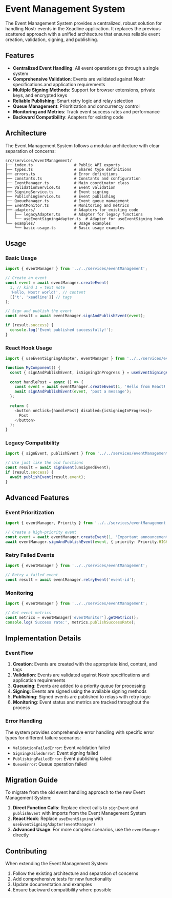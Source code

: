 # Event Management System

The Event Management System provides a centralized, robust solution for handling Nostr events in the Xeadline application. It replaces the previous scattered approach with a unified architecture that ensures reliable event creation, validation, signing, and publishing.

## Features

- **Centralized Event Handling**: All event operations go through a single system
- **Comprehensive Validation**: Events are validated against Nostr specifications and application requirements
- **Multiple Signing Methods**: Support for browser extensions, private keys, and encrypted keys
- **Reliable Publishing**: Smart retry logic and relay selection
- **Queue Management**: Prioritization and concurrency control
- **Monitoring and Metrics**: Track event success rates and performance
- **Backward Compatibility**: Adapters for existing code

## Architecture

The Event Management System follows a modular architecture with clear separation of concerns:

```
src/services/eventManagement/
├── index.ts                  # Public API exports
├── types.ts                  # Shared type definitions
├── errors.ts                 # Error definitions
├── constants.ts              # Constants and configuration
├── EventManager.ts           # Main coordinator class
├── ValidationService.ts      # Event validation
├── SigningService.ts         # Event signing
├── PublishingService.ts      # Event publishing
├── QueueManager.ts           # Event queue management
├── EventMonitor.ts           # Monitoring and metrics
├── adapters/                 # Adapters for existing code
│   ├── legacyAdapter.ts      # Adapter for legacy functions
│   └── useEventSigningAdapter.ts  # Adapter for useEventSigning hook
└── examples/                 # Usage examples
    └── basic-usage.ts        # Basic usage examples
```

## Usage

### Basic Usage

```typescript
import { eventManager } from '../../services/eventManagement';

// Create an event
const event = await eventManager.createEvent(
  1, // kind 1 = text note
  'Hello, Nostr world!', // content
  [['t', 'xeadline']] // tags
);

// Sign and publish the event
const result = await eventManager.signAndPublishEvent(event);

if (result.success) {
  console.log('Event published successfully!');
}
```

### React Hook Usage

```typescript
import { useEventSigningAdapter, eventManager } from '../../services/eventManagement';

function MyComponent() {
  const { signAndPublishEvent, isSigningInProgress } = useEventSigningAdapter(eventManager);
  
  const handlePost = async () => {
    const event = await eventManager.createEvent(1, 'Hello from React!');
    await signAndPublishEvent(event, 'post a message');
  };
  
  return (
    <button onClick={handlePost} disabled={isSigningInProgress}>
      Post
    </button>
  );
}
```

### Legacy Compatibility

```typescript
import { signEvent, publishEvent } from '../../services/eventManagement';

// Use just like the old functions
const result = await signEvent(unsignedEvent);
if (result.success) {
  await publishEvent(result.event);
}
```

## Advanced Features

### Event Prioritization

```typescript
import { eventManager, Priority } from '../../services/eventManagement';

// Create a high-priority event
const event = await eventManager.createEvent(1, 'Important announcement!');
await eventManager.signAndPublishEvent(event, { priority: Priority.HIGH });
```

### Retry Failed Events

```typescript
import { eventManager } from '../../services/eventManagement';

// Retry a failed event
const result = await eventManager.retryEvent('event-id');
```

### Monitoring

```typescript
import { eventManager } from '../../services/eventManagement';

// Get event metrics
const metrics = eventManager['eventMonitor'].getMetrics();
console.log('Success rate:', metrics.publishSuccessRate);
```

## Implementation Details

### Event Flow

1. **Creation**: Events are created with the appropriate kind, content, and tags
2. **Validation**: Events are validated against Nostr specifications and application requirements
3. **Queueing**: Events are added to a priority queue for processing
4. **Signing**: Events are signed using the available signing methods
5. **Publishing**: Signed events are published to relays with retry logic
6. **Monitoring**: Event status and metrics are tracked throughout the process

### Error Handling

The system provides comprehensive error handling with specific error types for different failure scenarios:

- `ValidationFailedError`: Event validation failed
- `SigningFailedError`: Event signing failed
- `PublishingFailedError`: Event publishing failed
- `QueueError`: Queue operation failed

## Migration Guide

To migrate from the old event handling approach to the new Event Management System:

1. **Direct Function Calls**: Replace direct calls to `signEvent` and `publishEvent` with imports from the Event Management System
2. **React Hook**: Replace `useEventSigning` with `useEventSigningAdapter(eventManager)`
3. **Advanced Usage**: For more complex scenarios, use the `eventManager` directly

## Contributing

When extending the Event Management System:

1. Follow the existing architecture and separation of concerns
2. Add comprehensive tests for new functionality
3. Update documentation and examples
4. Ensure backward compatibility where possible